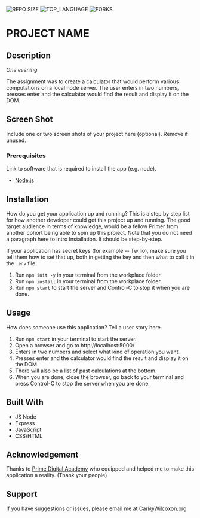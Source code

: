 ![REPO SIZE](https://img.shields.io/github/repo-size/CarlWilcoxon/the_marketplace.svg?style=flat-square)
![TOP_LANGUAGE](https://img.shields.io/github/languages/top/CarlWilcoxon/the_marketplace.svg?style=flat-square)
![FORKS](https://img.shields.io/github/forks/CarlWilcoxon/the_marketplace.svg?style=social)

# PROJECT NAME

## Description

_One evening_

The assignment was to create a calculator that would perform various computations on a local node server. The user enters in two numbers, presses enter and the calculator would find the result and display it on the DOM.


## Screen Shot

Include one or two screen shots of your project here (optional). Remove if unused.

### Prerequisites

Link to software that is required to install the app (e.g. node).

- [Node.js](https://nodejs.org/en/)

## Installation


How do you get your application up and running? This is a step by step list for how another developer could get this project up and running. The good target audience in terms of knowledge, would be a fellow Primer from another cohort being able to spin up this project. Note that you do not need a paragraph here to intro Installation. It should be step-by-step.

If your application has secret keys (for example --  Twilio), make sure you tell them how to set that up, both in getting the key and then what to call it in the `.env` file.

1. Run `npm init -y` in your terminal from the workplace folder.
2. Run `npm install` in your terminal from the workplace folder.
3. Run `npm start` to start the server and Control-C to stop it when you are done.

## Usage
How does someone use this application? Tell a user story here.

1. Run `npm start` in your terminal to start the server.
2. Open a browser and go to http://localhost:5000/
3. Enters in two numbers and select what kind of operation you want.
4. Presses enter and the calculator would find the result and display it on the DOM.
5. There will also be a list of past calculations at the bottom.
6. When you are done, close the browser, go back to your terminal and press Control-C to stop the server when you are done.

## Built With

- JS Node
- Express
- JavaScript
- CSS/HTML

## Acknowledgement
Thanks to [Prime Digital Academy](www.primeacademy.io) who equipped and helped me to make this application a reality. (Thank your people)

## Support
If you have suggestions or issues, please email me at [Carl@Wilcoxon.org](Carl@Wilcoxon.org)
